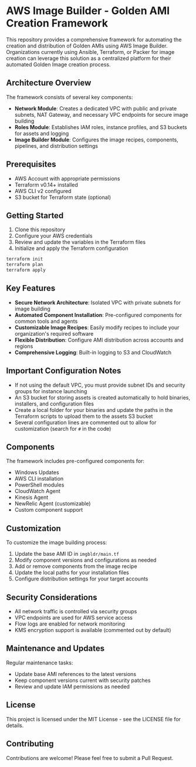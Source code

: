 # AWS Image Builder - Golden AMI Creation Framework

This repository provides a comprehensive framework for automating the creation and distribution of Golden AMIs using AWS Image Builder. Organizations currently using Ansible, Terraform, or Packer for image creation can leverage this solution as a centralized platform for their automated Golden Image creation process.

## Architecture Overview

The framework consists of several key components:

- **Network Module**: Creates a dedicated VPC with public and private subnets, NAT Gateway, and necessary VPC endpoints for secure image building
- **Roles Module**: Establishes IAM roles, instance profiles, and S3 buckets for assets and logging
- **Image Builder Module**: Configures the image recipes, components, pipelines, and distribution settings

## Prerequisites

- AWS Account with appropriate permissions
- Terraform v0.14+ installed
- AWS CLI v2 configured
- S3 bucket for Terraform state (optional)

## Getting Started

1. Clone this repository
2. Configure your AWS credentials
3. Review and update the variables in the Terraform files
4. Initialize and apply the Terraform configuration

```bash
terraform init
terraform plan
terraform apply
```

## Key Features

- **Secure Network Architecture**: Isolated VPC with private subnets for image building
- **Automated Component Installation**: Pre-configured components for common tools and agents
- **Customizable Image Recipes**: Easily modify recipes to include your organization's required software
- **Flexible Distribution**: Configure AMI distribution across accounts and regions
- **Comprehensive Logging**: Built-in logging to S3 and CloudWatch

## Important Configuration Notes

- If not using the default VPC, you must provide subnet IDs and security groups for instance launching
- An S3 bucket for storing assets is created automatically to hold binaries, installers, and configuration files
- Create a local folder for your binaries and update the paths in the Terraform scripts to upload them to the assets S3 bucket
- Several configuration lines are commented out to allow for customization (search for `#` in the code)

## Components

The framework includes pre-configured components for:

- Windows Updates
- AWS CLI installation
- PowerShell modules
- CloudWatch Agent
- Kinesis Agent
- NewRelic Agent (customizable)
- Custom component support

## Customization

To customize the image building process:

1. Update the base AMI ID in `imgbldr/main.tf`
2. Modify component versions and configurations as needed
3. Add or remove components from the image recipe
4. Update the local paths for your installation files
5. Configure distribution settings for your target accounts

## Security Considerations

- All network traffic is controlled via security groups
- VPC endpoints are used for AWS service access
- Flow logs are enabled for network monitoring
- KMS encryption support is available (commented out by default)

## Maintenance and Updates

Regular maintenance tasks:

- Update base AMI references to the latest versions
- Keep component versions current with security patches
- Review and update IAM permissions as needed

## License

This project is licensed under the MIT License - see the LICENSE file for details.

## Contributing

Contributions are welcome! Please feel free to submit a Pull Request.
